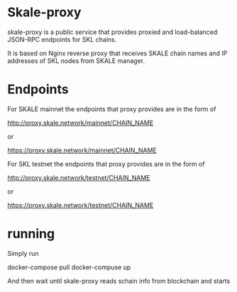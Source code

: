# Skale-proxy

skale-proxy is a public service that provides proxied and load-balanced JSON-RPC endpoints for SKL chains.

It is based on Nginx reverse proxy that receives SKALE chain names and IP addresses of SKL nodes from SKALE manager. 

# Endpoints

For SKALE mainnet the endpoints that proxy provides are in the form of 

http://proxy.skale.network/mainnet/CHAIN_NAME

or

https://proxy.skale.network/mainnet/CHAIN_NAME

For SKL testnet the endpoints that proxy provides are in the form of 

http://proxy.skale.network/testnet/CHAIN_NAME

or

https://proxy.skale.network/testnet/CHAIN_NAME



# running

Simply run

docker-compose pull
docker-compuse up


And then wait until skale-proxy reads schain info from blockchain and starts